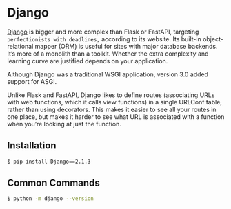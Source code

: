 # Django

[Django](https://www.djangoproject.com/) is bigger and more complex than Flask or FastAPI, targeting `perfectionists with deadlines,` according to its website. Its built-in object-relational mapper (ORM) is useful for sites with major database backends. It’s more of a monolith than a toolkit. Whether the extra complexity and learning curve are justified depends on your application.

Although Django was a traditional WSGI application, version 3.0 added support for ASGI.

Unlike Flask and FastAPI, Django likes to define routes (associating URLs with web functions, which it calls view functions) in a single URLConf table, rather than using decorators. This makes it easier to see all your routes in one place, but makes it harder to see what URL is associated with a function when you’re looking at just the function.

## Installation

```sh
$ pip install Django==2.1.3
```

## Common Commands

```sh
$ python -m django --version
```



